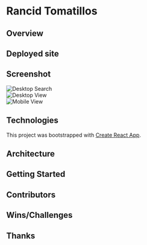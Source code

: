 # Rancid Tomatillos

## Overview

## Deployed site

## Screenshot
![Desktop Search](https://media.giphy.com/media/B0zBDxo8fTz7rS7hWJ/giphy.gif)</br>
![Desktop View](https://media.giphy.com/media/YYOCGB5n4CjFOisdAV/giphy.gif)</br>
![Mobile View](https://media.giphy.com/media/TB3YXijR62TMYMXxSy/giphy.gif)</br>

## Technologies

This project was bootstrapped with [Create React App](https://github.com/facebook/create-react-app).

## Architecture

## Getting Started

## Contributors

## Wins/Challenges

## Thanks
